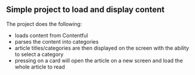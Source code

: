 ## Simple project to load and display content
The project does the following:
- loads content from Contentful
- parses the content into categories
- article titles/categories are then displayed on the screen with the ability to select a category
- pressing on a card will open the article on a new screen and load the whole article to read

